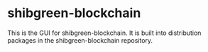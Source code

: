 # shibgreen-blockchain

This is the GUI for shibgreen-blockchain. It is built into distribution packages in the shibgreen-blockchain repository.
